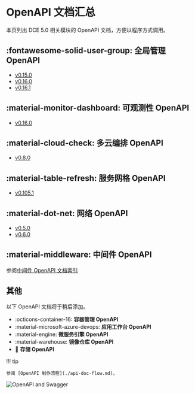 # OpenAPI 文档汇总

本页列出 DCE 5.0 相关模块的 OpenAPI 文档，方便以程序方式调用。

## :fontawesome-solid-user-group: 全局管理 OpenAPI

- [v0.15.0](./ghippo/v0.15.0.md)
- [v0.16.0](./ghippo/v0.16.0.md)
- [v0.16.1](./ghippo/v0.16.1.md)

## :material-monitor-dashboard: 可观测性 OpenAPI

- [v0.16.0](./insight/v0.16.0.md)

## :material-cloud-check: 多云编排 OpenAPI

- [v0.8.0](./kairship/v0.8.0.md)

## :material-table-refresh: 服务网格 OpenAPI

- [v0.105.1](./mspider/v0.105.1.md)

## :material-dot-net: 网络 OpenAPI

- [v0.5.0](./spidernet/v0.5.0.md)
- [v0.6.0](./spidernet/v0.6.0.md)

## :material-middleware: 中间件 OpenAPI

参阅[中间件 OpenAPI 文档索引](./midware.md)

## 其他

以下 OpenAPI 文档将于稍后添加。

<div class="grid cards" markdown>

- :octicons-container-16: **容器管理 OpenAPI**
- :material-microsoft-azure-devops: **应用工作台 OpenAPI**
- :material-engine: **微服务引擎 OpenAPI**
- :material-warehouse: **镜像仓库 OpenAPI**
- :floppy_disk: **存储 OpenAPI**

</div>

!!! tip

    参阅 [OpenAPI 制作流程](./api-doc-flow.md)。

![OpenAPI and Swagger](https://community-github.cn-sh2.ufileos.com/daocloud-docs-images/docs/openapi/images/index.png)
